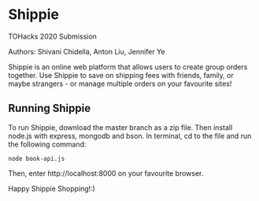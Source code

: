 # Shippie

TOHacks 2020 Submission

Authors: Shivani Chidella, Anton Liu, Jennifer Ye

Shippie is an online web platform that allows users to create group orders together. Use Shippie to save on shipping fees with friends, family, or maybe strangers - or manage multiple orders on your favourite sites!

## Running Shippie

To run Shippie, download the master branch as a zip file. Then install node.js with express, mongodb and bson.
In terminal, cd to the file and run the following command:

```
node book-api.js

```

Then, enter http://localhost:8000 on your favourite browser.

Happy Shippie Shopping!:)
